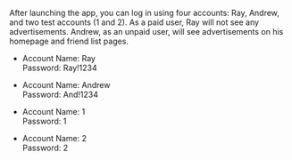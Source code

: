 After launching the app, you can log in using four accounts: Ray, Andrew, and two test accounts (1 and 2). As a paid user, Ray will not see any advertisements. Andrew, as an unpaid user, will see advertisements on his homepage and friend list pages.  

- Account Name: Ray  
  Password: Ray!1234  

- Account Name: Andrew  
  Password: And!1234  

- Account Name: 1  
  Password: 1  

- Account Name: 2  
  Password: 2

